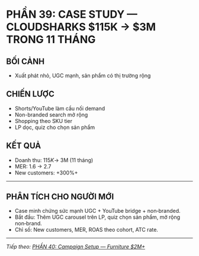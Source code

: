 # PHẦN 39: CASE STUDY — CLOUDSHARKS $115K → $3M TRONG 11 THÁNG

## BỐI CẢNH
- Xuất phát nhỏ, UGC mạnh, sản phẩm có thị trường rộng

## CHIẾN LƯỢC
- Shorts/YouTube làm cầu nối demand  
- Non-branded search mở rộng  
- Shopping theo SKU tier  
- LP dọc, quiz cho chọn sản phẩm

## KẾT QUẢ
- Doanh thu: $115K → ~$3M (11 tháng)  
- MER: 1.6 → 2.7  
- New customers: +300%+

---

## PHÂN TÍCH CHO NGƯỜI MỚI
- Case minh chứng sức mạnh UGC + YouTube bridge + non‑branded.
- Bắt đầu: Thêm UGC carousel trên LP, quiz chọn sản phẩm, mở rộng non‑brand.
- Chỉ số: New customers, MER, ROAS theo cohort, ATC rate.

---

*Tiếp theo: [PHẦN 40: Campaign Setup — Furniture $2M+](../41_Part_40_Campaign_Furniture.md)*
